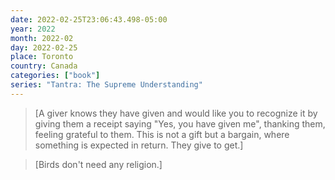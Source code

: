 ```yaml
---
date: 2022-02-25T23:06:43.498-05:00
year: 2022
month: 2022-02
day: 2022-02-25
place: Toronto
country: Canada
categories: ["book"]
series: "Tantra: The Supreme Understanding"
---
```

> [A giver knows they have given and would like you to recognize it by giving them a receipt saying "Yes, you have given me", thanking them, feeling grateful to them. This is not a gift but a bargain, where something is expected in return. They give to get.]

> [Birds don't need any religion.]
